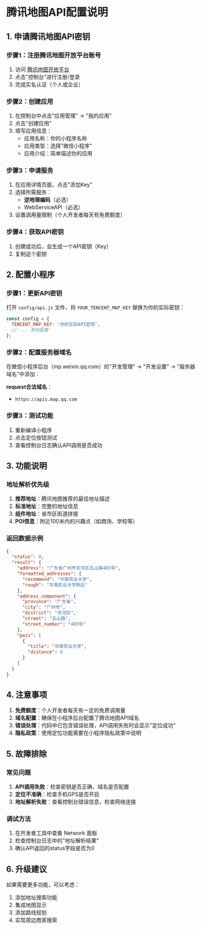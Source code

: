 # 腾讯地图API配置说明

## 1. 申请腾讯地图API密钥

### 步骤1：注册腾讯地图开放平台账号
1. 访问 [腾讯地图开放平台](https://lbs.qq.com/)
2. 点击"控制台"进行注册/登录
3. 完成实名认证（个人或企业）

### 步骤2：创建应用
1. 在控制台中点击"应用管理" → "我的应用"
2. 点击"创建应用"
3. 填写应用信息：
   - 应用名称：你的小程序名称
   - 应用类型：选择"微信小程序"
   - 应用介绍：简单描述你的应用

### 步骤3：申请服务
1. 在应用详情页面，点击"添加Key"
2. 选择所需服务：
   - **逆地理编码**（必选）
   - WebServiceAPI（必选）
3. 设置调用量限制（个人开发者每天有免费额度）

### 步骤4：获取API密钥
1. 创建成功后，会生成一个API密钥（Key）
2. 复制这个密钥

## 2. 配置小程序

### 步骤1：更新API密钥
打开 `config/api.js` 文件，将 `YOUR_TENCENT_MAP_KEY` 替换为你的实际密钥：

```javascript
const config = {
  TENCENT_MAP_KEY: '你的实际API密钥',
  // ... 其他配置
};
```

### 步骤2：配置服务器域名
在微信小程序后台（mp.weixin.qq.com）的"开发管理" → "开发设置" → "服务器域名"中添加：

**request合法域名**：
- `https://apis.map.qq.com`

### 步骤3：测试功能
1. 重新编译小程序
2. 点击定位按钮测试
3. 查看控制台日志确认API调用是否成功

## 3. 功能说明

### 地址解析优先级
1. **推荐地址**：腾讯地图推荐的最佳地址描述
2. **标准地址**：完整的地址信息
3. **组件地址**：省市区街道拼接
4. **POI信息**：附近100米内的兴趣点（如商场、学校等）

### 返回数据示例
```json
{
  "status": 0,
  "result": {
    "address": "广东省广州市天河区五山路483号",
    "formatted_addresses": {
      "recommend": "华南农业大学",
      "rough": "华南农业大学附近"
    },
    "address_component": {
      "province": "广东省",
      "city": "广州市",
      "district": "天河区",
      "street": "五山路",
      "street_number": "483号"
    },
    "pois": [
      {
        "title": "华南农业大学",
        "distance": 0
      }
    ]
  }
}
```

## 4. 注意事项

1. **免费额度**：个人开发者每天有一定的免费调用量
2. **域名配置**：确保在小程序后台配置了腾讯地图API域名
3. **错误处理**：代码中已包含错误处理，API调用失败时会显示"定位成功"
4. **隐私政策**：使用定位功能需要在小程序隐私政策中说明

## 5. 故障排除

### 常见问题
1. **API调用失败**：检查密钥是否正确、域名是否配置
2. **定位不准确**：检查手机GPS是否开启
3. **地址解析失败**：查看控制台错误信息，检查网络连接

### 调试方法
1. 在开发者工具中查看 Network 面板
2. 检查控制台日志中的"地址解析结果"
3. 确认API返回的status字段是否为0

## 6. 升级建议

如果需要更多功能，可以考虑：
1. 添加地址搜索功能
2. 集成地图显示
3. 添加路线规划
4. 实现周边商家搜索 